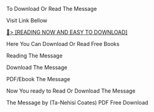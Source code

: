 To Download Or Read The Message

Visit Link Bellow

<a href="https://uk.ebookarea.xyz/?book=210943364-the-message">📖&gt; [READING NOW AND EASY TO DOWNLOAD]</a>

Here You Can Download Or Read Free Books

Reading The Message

Download The Message

PDF/Ebook The Message

Now You ready to Read Or Download The Message

The Message by (Ta-Nehisi Coates) PDF Free Download
